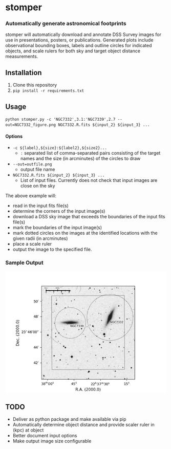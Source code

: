 # stomper 
### Automatically generate astronomical footprints

stomper will automatically download and annotate DSS Survey images for use in presentations, posters, or publications.  Generated plots include observational bounding boxes, labels and outline circles for indicated objects, and scale rulers for both sky and target object distance measurements.

## Installation  

1.  Clone this repository
2.  `pip install -r requirements.txt`

## Usage

`python stomper.py -c 'NGC7332',3.1:'NGC7339',2.7 --out=NGC7332_figure.png NGC7332.R.fits ${input_2} ${input_3} ... `

#### Options

*  `-c ${label},${size}:${label2},${size2}...`
    *  `:` separated list of comma-separated pairs consisting of the target names and the size (in arcminutes) of the circles to draw
*  `--out=outfile.png`
    *  output file name
*  `NGC7332.R.fits ${input_2} ${input_3} ...` 
    *  List of input files.  Currently does not check that input images are close on the sky
    
The above example will:
 
 *  read in the input fits file(s)
 *  determine the corners of the input image(s)
 *  download a DSS sky image that exceeds the boundaries of the input fits file(s)
 *  mark the boundaries of the input image(s)
 *  mark dotted circles on the images at the identified locations with the given radii (in arcminutes)
 *  place a scale ruler 
 *  output the image to the specified file.   
 
 
 ### Sample Output
 
 ![NGC7332 test image](test.png)
 
 ## TODO
 
 *  Deliver as python package and make available via pip
 *  Automatically determine object distance and provide scaler ruler in (kpc) at object
 *  Better document input options
 *  Make output image size configurable
 
 